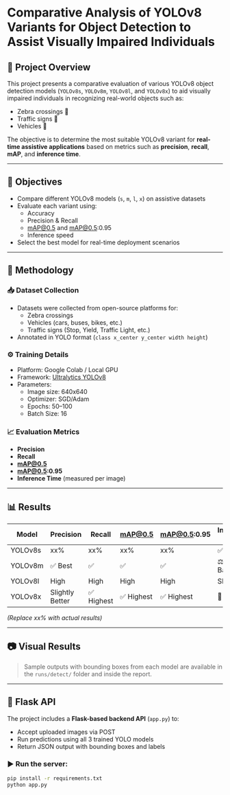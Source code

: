 # Comparative Analysis of YOLOv8 Variants for Object Detection to Assist Visually Impaired Individuals

## 📌 Project Overview
This project presents a comparative evaluation of various YOLOv8 object detection models (`YOLOv8s`, `YOLOv8m`, `YOLOv8l`, and `YOLOv8x`) to aid visually impaired individuals in recognizing real-world objects such as:
- Zebra crossings 🦓
- Traffic signs 🚦
- Vehicles 🚗

The objective is to determine the most suitable YOLOv8 variant for **real-time assistive applications** based on metrics such as **precision**, **recall**, **mAP**, and **inference time**.

---

## 🎯 Objectives
- Compare different YOLOv8 models (`s`, `m`, `l`, `x`) on assistive datasets
- Evaluate each variant using:
  - Accuracy
  - Precision & Recall
  - mAP@0.5 and mAP@0.5:0.95
  - Inference speed
- Select the best model for real-time deployment scenarios

---

## 🧠 Methodology

### 📥 Dataset Collection
- Datasets were collected from open-source platforms for:
  - Zebra crossings
  - Vehicles (cars, buses, bikes, etc.)
  - Traffic signs (Stop, Yield, Traffic Light, etc.)
- Annotated in YOLO format (`class x_center y_center width height`)

### ⚙️ Training Details
- Platform: Google Colab / Local GPU
- Framework: [Ultralytics YOLOv8](https://docs.ultralytics.com/)
- Parameters:
  - Image size: 640x640
  - Optimizer: SGD/Adam
  - Epochs: 50–100
  - Batch Size: 16

### 📈 Evaluation Metrics
- **Precision**
- **Recall**
- **mAP@0.5**
- **mAP@0.5:0.95**
- **Inference Time** (measured per image)

---

## 📊 Results

| Model     | Precision | Recall | mAP@0.5 | mAP@0.5:0.95 | Inference Time |
|-----------|-----------|--------|---------|--------------|----------------|
| YOLOv8s   | xx%       | xx%    | xx%     | xx%          | ✅ Fastest     |
| YOLOv8m   | ✅ Best   | ✅     | ✅      | ✅           | ⚖️ Balanced    |
| YOLOv8l   | High      | High   | High    | High         | Slower         |
| YOLOv8x   | Slightly Better | ✅ Highest | ✅ Highest | ✅ Highest   | 🐢 Slowest     |

*(Replace xx% with actual results)*

---

## 📷 Visual Results
> Sample outputs with bounding boxes from each model are available in the `runs/detect/` folder and inside the report.

---

## 🤖 Flask API
The project includes a **Flask-based backend API** (`app.py`) to:
- Accept uploaded images via POST
- Run predictions using all 3 trained YOLO models
- Return JSON output with bounding boxes and labels

### ▶️ Run the server:
```bash
pip install -r requirements.txt
python app.py
